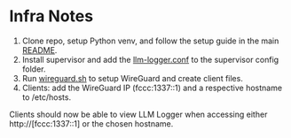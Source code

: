 # Infra Notes
1. Clone repo, setup Python venv, and follow the setup guide in the main [README](../README.md).
2. Install supervisor and add the [llm-logger.conf](./llm-logger.conf) to the supervisor config folder.
3. Run [wireguard.sh](./wireguard.sh) to setup WireGuard and create client files.
4. Clients: add the WireGuard IP (fccc:1337::1) and a respective hostname to /etc/hosts.

Clients should now be able to view LLM Logger when accessing either http://[fccc:1337::1] or the chosen hostname.